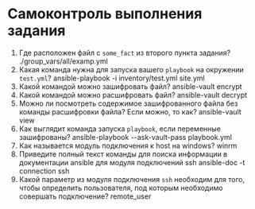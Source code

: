# Самоконтроль выполнения задания

1. Где расположен файл с `some_fact` из второго пункта задания?
./group_vars/all/examp.yml
2. Какая команда нужна для запуска вашего `playbook` на окружении `test.yml`?
ansible-playbook -i inventory/test.yml site.yml
3. Какой командой можно зашифровать файл?
ansible-vault encrypt <filename>
4. Какой командой можно расшифровать файл?
ansible-vault decrypt <filename>  
5. Можно ли посмотреть содержимое зашифрованного файла без команды расшифровки файла? Если можно, то как?
ansible-vault view <filename>
6. Как выглядит команда запуска `playbook`, если переменные зашифрованы?
ansible-playbook --ask-vault-pass playbook.yml
7. Как называется модуль подключения к host на windows?
winrm
8. Приведите полный текст команды для поиска информации в документации ansible для модуля подключений ssh
ansible-doc -t connection ssh
9. Какой параметр из модуля подключения `ssh` необходим для того, чтобы определить пользователя, под которым необходимо совершать подключение?
remote_user
